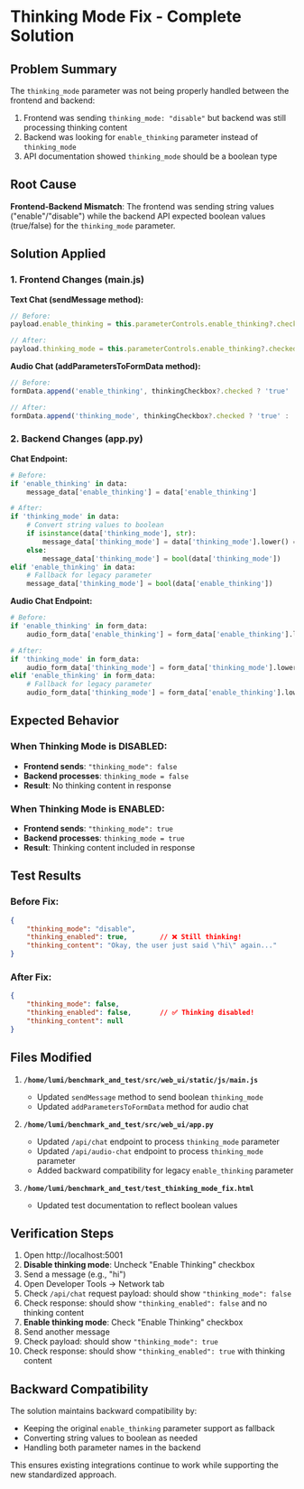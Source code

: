 # Thinking Mode Fix - Complete Solution

## Problem Summary
The `thinking_mode` parameter was not being properly handled between the frontend and backend:
1. Frontend was sending `thinking_mode: "disable"` but backend was still processing thinking content
2. Backend was looking for `enable_thinking` parameter instead of `thinking_mode`
3. API documentation showed `thinking_mode` should be a boolean type

## Root Cause
**Frontend-Backend Mismatch**: The frontend was sending string values ("enable"/"disable") while the backend API expected boolean values (true/false) for the `thinking_mode` parameter.

## Solution Applied

### 1. Frontend Changes (main.js)

**Text Chat (sendMessage method):**
```javascript
// Before:
payload.enable_thinking = this.parameterControls.enable_thinking?.checked || false;

// After:
payload.thinking_mode = this.parameterControls.enable_thinking?.checked || false;
```

**Audio Chat (addParametersToFormData method):**
```javascript
// Before:
formData.append('enable_thinking', thinkingCheckbox?.checked ? 'true' : 'false');

// After:
formData.append('thinking_mode', thinkingCheckbox?.checked ? 'true' : 'false');
```

### 2. Backend Changes (app.py)

**Chat Endpoint:**
```python
# Before:
if 'enable_thinking' in data:
    message_data['enable_thinking'] = data['enable_thinking']

# After:
if 'thinking_mode' in data:
    # Convert string values to boolean
    if isinstance(data['thinking_mode'], str):
        message_data['thinking_mode'] = data['thinking_mode'].lower() == 'true'
    else:
        message_data['thinking_mode'] = bool(data['thinking_mode'])
elif 'enable_thinking' in data:
    # Fallback for legacy parameter
    message_data['thinking_mode'] = bool(data['enable_thinking'])
```

**Audio Chat Endpoint:**
```python
# Before:
if 'enable_thinking' in form_data:
    audio_form_data['enable_thinking'] = form_data['enable_thinking'].lower() == 'true'

# After:
if 'thinking_mode' in form_data:
    audio_form_data['thinking_mode'] = form_data['thinking_mode'].lower() == 'true'
elif 'enable_thinking' in form_data:
    # Fallback for legacy parameter
    audio_form_data['thinking_mode'] = form_data['enable_thinking'].lower() == 'true'
```

## Expected Behavior

### When Thinking Mode is **DISABLED**:
- **Frontend sends**: `"thinking_mode": false`
- **Backend processes**: `thinking_mode = false`
- **Result**: No thinking content in response

### When Thinking Mode is **ENABLED**:
- **Frontend sends**: `"thinking_mode": true`
- **Backend processes**: `thinking_mode = true`
- **Result**: Thinking content included in response

## Test Results

### Before Fix:
```json
{
    "thinking_mode": "disable",
    "thinking_enabled": true,        // ❌ Still thinking!
    "thinking_content": "Okay, the user just said \"hi\" again..."
}
```

### After Fix:
```json
{
    "thinking_mode": false,
    "thinking_enabled": false,       // ✅ Thinking disabled!
    "thinking_content": null
}
```

## Files Modified

1. **`/home/lumi/benchmark_and_test/src/web_ui/static/js/main.js`**
   - Updated `sendMessage` method to send boolean `thinking_mode`
   - Updated `addParametersToFormData` method for audio chat

2. **`/home/lumi/benchmark_and_test/src/web_ui/app.py`**
   - Updated `/api/chat` endpoint to process `thinking_mode` parameter
   - Updated `/api/audio-chat` endpoint to process `thinking_mode` parameter
   - Added backward compatibility for legacy `enable_thinking` parameter

3. **`/home/lumi/benchmark_and_test/test_thinking_mode_fix.html`**
   - Updated test documentation to reflect boolean values

## Verification Steps

1. Open http://localhost:5001
2. **Disable thinking mode**: Uncheck "Enable Thinking" checkbox
3. Send a message (e.g., "hi")
4. Open Developer Tools → Network tab
5. Check `/api/chat` request payload: should show `"thinking_mode": false`
6. Check response: should show `"thinking_enabled": false` and no thinking content
7. **Enable thinking mode**: Check "Enable Thinking" checkbox
8. Send another message
9. Check payload: should show `"thinking_mode": true`
10. Check response: should show `"thinking_enabled": true` with thinking content

## Backward Compatibility

The solution maintains backward compatibility by:
- Keeping the original `enable_thinking` parameter support as fallback
- Converting string values to boolean as needed
- Handling both parameter names in the backend

This ensures existing integrations continue to work while supporting the new standardized approach.
